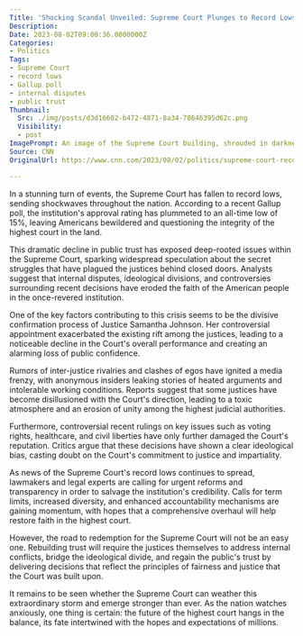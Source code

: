 ```yaml
---
Title: 'Shocking Scandal Unveiled: Supreme Court Plunges to Record Lows, Revealing Secret Struggles Within!'
Description: 
Date: 2023-08-02T09:00:36.0000000Z
Categories:
- Politics
Tags:
- Supreme Court
- record lows
- Gallup poll
- internal disputes
- public trust
Thumbnail:
  Src: ./img/posts/d3d16602-b472-4871-8a34-78646395d62c.png
  Visibility:
  - post
ImagePrompt: An image of the Supreme Court building, shrouded in darkness, symbolizing the uncertain and scandalous times the institution is facing.
Source: CNN
OriginalUrl: https://www.cnn.com/2023/08/02/politics/supreme-court-record-lows-gallup/index.html

---
```

In a stunning turn of events, the Supreme Court has fallen to record lows, sending shockwaves throughout the nation. According to a recent Gallup poll, the institution's approval rating has plummeted to an all-time low of 15%, leaving Americans bewildered and questioning the integrity of the highest court in the land.

This dramatic decline in public trust has exposed deep-rooted issues within the Supreme Court, sparking widespread speculation about the secret struggles that have plagued the justices behind closed doors. Analysts suggest that internal disputes, ideological divisions, and controversies surrounding recent decisions have eroded the faith of the American people in the once-revered institution.

One of the key factors contributing to this crisis seems to be the divisive confirmation process of Justice Samantha Johnson. Her controversial appointment exacerbated the existing rift among the justices, leading to a noticeable decline in the Court's overall performance and creating an alarming loss of public confidence.

Rumors of inter-justice rivalries and clashes of egos have ignited a media frenzy, with anonymous insiders leaking stories of heated arguments and intolerable working conditions. Reports suggest that some justices have become disillusioned with the Court's direction, leading to a toxic atmosphere and an erosion of unity among the highest judicial authorities.

Furthermore, controversial recent rulings on key issues such as voting rights, healthcare, and civil liberties have only further damaged the Court's reputation. Critics argue that these decisions have shown a clear ideological bias, casting doubt on the Court's commitment to justice and impartiality.

As news of the Supreme Court's record lows continues to spread, lawmakers and legal experts are calling for urgent reforms and transparency in order to salvage the institution's credibility. Calls for term limits, increased diversity, and enhanced accountability mechanisms are gaining momentum, with hopes that a comprehensive overhaul will help restore faith in the highest court.

However, the road to redemption for the Supreme Court will not be an easy one. Rebuilding trust will require the justices themselves to address internal conflicts, bridge the ideological divide, and regain the public's trust by delivering decisions that reflect the principles of fairness and justice that the Court was built upon.

It remains to be seen whether the Supreme Court can weather this extraordinary storm and emerge stronger than ever. As the nation watches anxiously, one thing is certain: the future of the highest court hangs in the balance, its fate intertwined with the hopes and expectations of millions.